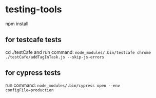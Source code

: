 # testing-tools
npm install
## for testcafe tests
cd ./testCafe
and run command: `node_modules/.bin/testcafe chrome ./testCafe/addTagInTask.js --skip-js-errors`

## for cypress tests

run command: `node_modules/.bin/cypress open --env configFile=production`
